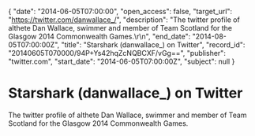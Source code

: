 {
  "date": "2014-06-05T07:00:00", 
  "open_access": false, 
  "target_url": "https://twitter.com/danwallace_/", 
  "description": "The twitter profile of althete Dan Wallace, swimmer and member of Team Scotland for the Glasgow 2014 Commonwealth Games.\r\n", 
  "end_date": "2014-08-05T07:00:00Z", 
  "title": "Starshark (danwallace_) on Twitter", 
  "record_id": "20140605T070000/94P+Ys42hqZcNQBCXF/vGg==", 
  "publisher": "twitter.com", 
  "start_date": "2014-06-05T07:00:00Z", 
  "subject": null
}

# Starshark (danwallace_) on Twitter

The twitter profile of althete Dan Wallace, swimmer and member of Team Scotland for the Glasgow 2014 Commonwealth Games.
